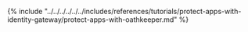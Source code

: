 {% include "../../../../../../includes/references/tutorials/protect-apps-with-identity-gateway/protect-apps-with-oathkeeper.md" %}
